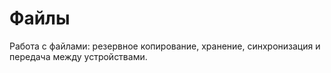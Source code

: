 # Файлы

Работа с файлами: резервное копирование, хранение, синхронизация и передача
между устройствами.